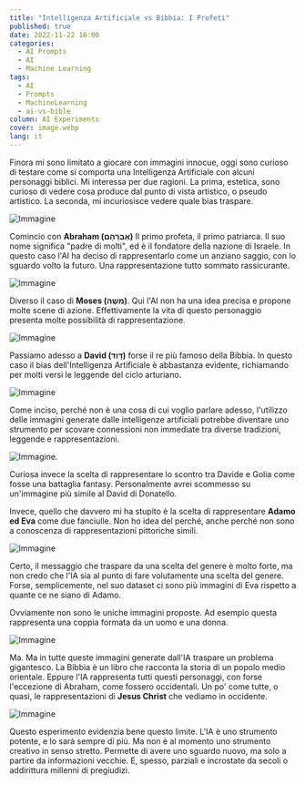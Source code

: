 ```yaml
---
title: "Intelligenza Artificiale vs Bibbia: I Profeti"
published: true
date: 2022-11-22 16:00
categories:
  - AI Prompts
  - AI
  - Machine Learning
tags:
  - AI
  - Prompts
  - MachineLearning
  - ai-vs-bible
column: AI Experiments
cover: image.webp
lang: it
---
```


Finora mi sono limitato a giocare con immagini innocue, oggi sono curioso di testare come si comporta una Intelligenza Artificiale con alcuni personaggi biblici. Mi interessa per due ragioni. La prima, estetica, sono curioso di vedere cosa produce dal punto di vista artistico, o pseudo artistico. La seconda, mi incuriosisce vedere quale bias traspare.

![Immagine](./abramo.webp)

Comincio con **Abraham (אַבְרָהָם)** Il primo profeta, il primo patriarca. Il suo nome significa "padre di molti", ed è il fondatore della nazione di Israele. In questo caso l'AI ha deciso di rappresentarlo come un anziano saggio, con lo sguardo volto la futuro. Una rappresentazione tutto sommato rassicurante.

![Immagine](./moses.webp)

Diverso il caso di **Moses (משֶׁה)**. Qui l'AI non ha una idea precisa e propone molte scene di azione. Effettivamente la vita di questo personaggio presenta molte possibilità di rappresentazione.

![Immagine](./moses-2.webp)

Passiamo adesso a **David (דָּוִד)** forse il re più famoso della Bibbia. In questo caso il bias dell'Intelligenza Artificiale è abbastanza evidente, richiamando per molti versi le leggende del ciclo arturiano.

![Immagine](./david.webp)

Come inciso, perché non è una cosa di cui voglio parlare adesso, l'utilizzo delle immagini generate dalle intelligenze artificiali potrebbe diventare uno strumento per scovare connessioni non immediate tra diverse tradizioni, leggende e rappresentazioni.

![Immagine](./david-2.webp).

Curiosa invece la scelta di rappresentare lo scontro tra Davide e Golia come fosse una battaglia fantasy. Personalmente avrei scommesso su un'immagine più simile al David di Donatello.

Invece, quello che davvero mi ha stupito è la scelta di rappresentare **Adamo ed Eva** come due fanciulle. Non ho idea del perché, anche perché non sono a conoscenza di rappresentazioni pittoriche simili.

![Immagine](./adam-and-eve.webp)

Certo, il messaggio che traspare da una scelta del genere è molto forte, ma non credo che l'IA sia al punto di fare volutamente una scelta del genere. Forse, semplicemente, nel suo dataset ci sono più immagini di Eva rispetto a quante ce ne siano di Adamo.

Ovviamente non sono le uniche immagini proposte. Ad esempio questa rappresenta una coppia formata da un uomo e una donna.

![Immagine](./adam-and-eve-2.webp)

Ma. Ma in tutte queste immagini generate dall'IA traspare un problema gigantesco. La Bibbia è un libro che racconta la storia di un popolo medio orientale. Eppure l'IA rappresenta tutti questi personaggi, con forse l'eccezione di Abraham, come fossero occidentali. Un po' come tutte, o quasi, le rappresentazioni di **Jesus Christ** che vediamo in occidente.

![Immagine](./jesus.webp)

Questo esperimento evidenzia bene questo limite. L'IA è uno strumento potente, e lo sarà sempre di più. Ma non è al momento uno strumento creativo in senso stretto. Permette di avere uno sguardo nuovo, ma solo a partire da informazioni vecchie. E, spesso, parziali e incrostate da secoli o addirittura millenni di pregiudizi.
